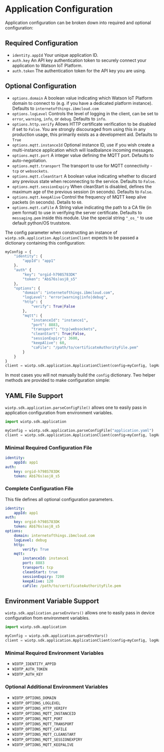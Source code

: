 # Application Configuration

Application configuration can be broken down into required and optional configuration:

## Required Configuration
- `identity.appId` Your unique application ID.
- `auth.key` An API key authentication token to securely connect your application to Watson IoT Platform.
- `auth.token` The authentication token for the API key you are using.

## Optional Configuration
- `options.domain` A boolean value indicating which Watson IoT Platform domain to connect to (e.g. if you have a dedicated platform instance). Defaults to `internetofthings.ibmcloud.com`
- `options.logLevel` Controls the level of logging in the client, can be set to `error`, `warning`, `info`, or `debug`.  Defaults to `info`.
- `options.http.verify` Allows HTTP certificate verification to be disabled if set to `False`.  You are strongly discouraged from using this in any production usage, this primarily exists as a development aid.  Defaults to `True`
- `options.mqtt.instanceId` Optional instance ID, use if you wish create a multi-instance application which will loadbalance incoming messages.
- `options.mqtt.port` A integer value defining the MQTT port.  Defaults to auto-negotiation.
- `options.mqtt.transport` The transport to use for MQTT connectivity - `tcp` or `websockets`.
- `options.mqtt.cleanStart` A boolean value indicating whether to discard any previous state when reconnecting to the service.  Defaults to `False`.
- `options.mqtt.sessionExpiry` When cleanStart is disabled, defines the maximum age of the previous session (in seconds).  Defaults to `False`.
- `options.mqtt.keepAlive` Control the frequency of MQTT keep alive packets (in seconds).  Details to `60`.
- `options.mqtt.caFile` A String value indicating the path to a CA file (in pem format) to use in verifying the server certificate.  Defaults to `messaging.pem` inside this module. Use the special string `"_os_"` to use default python/OS truststore.


The config parameter when constructing an instance of `wiotp.sdk.application.ApplicationClient` expects to be passed a dictionary containing this configuration:

```python
myConfig = { 
    "identity": {
        "appId": "app1"
    }.
    "auth" {
        "key": "orgid-h798S783DK"
        "token": "Ab$76s)asj8_s5"
    },
    "options": {
        "domain": "internetofthings.ibmcloud.com",
        "logLevel": "error|warning|info|debug",
        "http": {
            "verify": True|False
        },
        "mqtt": {
            "instanceId": "instance1",
            "port": 8883,
            "transport": "tcp|websockets",
            "cleanStart": True|False,
            "sessionExpiry": 3600,
            "keepAlive": 60,
            "caFile": "/path/to/certificateAuthorityFile.pem"
        }
    }
}
client = wiotp.sdk.application.ApplicationClient(config=myConfig, logHandlers=None)
```

In most cases you will not manually build the `config` dictionary.  Two helper methods are provided to make configuration simple:


## YAML File Support

`wiotp.sdk.application.parseConfigFile()` allows one to easily pass in application configuration from environment variables.

```python
import wiotp.sdk.application

myConfig = wiotp.sdk.application.parseConfigFile("application.yaml")
client = wiotp.sdk.application.ApplicationClient(config=myConfig, logHandlers=None)
```

### Minimal Required Configuration File

```yaml
identity:
    appId: app1
auth:
    key: orgid-h798S783DK
    token: Ab$76s)asj8_s5
```

### Complete Configuration File

This file defines all optional configuration parameters.

```yaml
identity:
    appId: app1
auth:
    key: orgid-h798S783DK
    token: Ab$76s)asj8_s5
options:
    domain: internetofthings.ibmcloud.com
    logLevel: debug
    http:
        verify: True
    mqtt:
        instanceId: instance1
        port: 8883
        transport: tcp
        cleanStart: true
        sessionExpiry: 7200
        keepAlive: 120
        caFile: /path/to/certificateAuthorityFile.pem
```


## Environment Variable Support

`wiotp.sdk.application.parseEnvVars()` allows one to easily pass in device configuration from environment variables.

```python
import wiotp.sdk.application

myConfig = wiotp.sdk.application.parseEnvVars()
client = wiotp.sdk.application.ApplicationClient(config=myConfig, logHandlers=None)
```

### Minimal Required Environment Variables
- `WIOTP_IDENTITY_APPID`
- `WIOTP_AUTH_TOKEN`
- `WIOTP_AUTH_KEY`

### Optional Additional Environment Variables
- `WIOTP_OPTIONS_DOMAIN`
- `WIOTP_OPTIONS_LOGLEVEL`
- `WIOTP_OPTIONS_HTTP_VERIFY`
- `WIOTP_OPTIONS_MQTT_INSTANCEID`
- `WIOTP_OPTIONS_MQTT_PORT`
- `WIOTP_OPTIONS_MQTT_TRANSPORT`
- `WIOTP_OPTIONS_MQTT_CAFILE`
- `WIOTP_OPTIONS_MQTT_CLEANSTART`
- `WIOTP_OPTIONS_MQTT_SESSIONEXPIRY`
- `WIOTP_OPTIONS_MQTT_KEEPALIVE`
